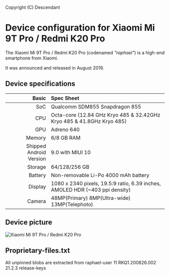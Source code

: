 Copyright (C) Descendant

# Device configuration for Xiaomi Mi 9T Pro / Redmi K20 Pro

The Xiaomi Mi 9T Pro / Redmi K20 Pro (codenamed _"raphael"_) is a high-end smartphone from Xiaomi.

It was announced and released in August 2019.

## Device specifications

|                   Basic | Spec Sheet                                                                   |
| ----------------------: | :--------------------------------------------------------------------------- |
|                     SoC | Qualcomm SDM855 Snapdragon 855                                               |
|                     CPU | Octa-core (12.84 GHz Kryo 485 & 32.42GHz Kryo 485 & 41.8GHz Kryo 485)        |
|                     GPU | Adreno 640                                                                   |
|                  Memory | 6/8 GB RAM                                                                   |
| Shipped Android Version | 9.0 with MIUI 10                                                             |
|                 Storage | 64/128/256 GB                                                                |
|                 Battery | Non-removable Li-Po 4000 mAh battery                                         |
|                 Display | 1080 x 2340 pixels, 19.5:9 ratio, 6.39 inches, AMOLED HDR (~403 ppi density) |
|                  Camera | 48MP(Primary) 8MP(Ultra-wide) 13MP(Telephoto)                                |

## Device picture

![Xiaomi Mi 9T Pro / Redmi K20 Pro](<https://user-images.githubusercontent.com/58150791/72027564-e8dc0900-32c2-11ea-926b-dd0c33489902.jpg> "Xiaomi Mi 9T Pro / Redmi K20 Pro in black")

## Proprietary-files.txt
All unpinned blobs are extracted from raphael-user 11 RKQ1.200826.002 21.2.3 release-keys
